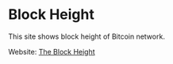 # Block Height

This site shows block height of Bitcoin network.

Website: [The Block Height](https://blockheight.com)
